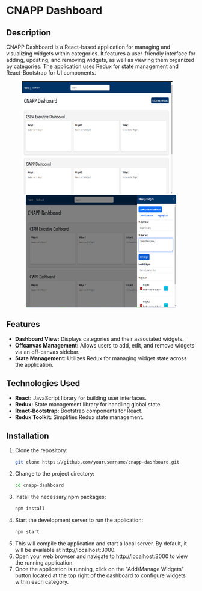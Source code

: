 # CNAPP Dashboard

## Description

CNAPP Dashboard is a React-based application for managing and visualizing widgets within categories. It features a user-friendly interface for adding, updating, and removing widgets, as well as viewing them organized by categories. The application uses Redux for state management and React-Bootstrap for UI components.

<p align="center">
  <img src="src/assets/images/Dashboard.png" alt="Dashboard Screenshot" width="400" height="300" style="margin-right: 20px;"/>
  <img src="src/assets/images/WidgetMenu.png" alt="WidgetMenu Screenshot" width="400" height="300"/>
</p>

## Features

- **Dashboard View:** Displays categories and their associated widgets.
- **Offcanvas Management:** Allows users to add, edit, and remove widgets via an off-canvas sidebar.
- **State Management:** Utilizes Redux for managing widget state across the application.

## Technologies Used

- **React:** JavaScript library for building user interfaces.
- **Redux:** State management library for handling global state.
- **React-Bootstrap:** Bootstrap components for React.
- **Redux Toolkit:** Simplifies Redux state management.

## Installation

1. Clone the repository:
   ```bash
   git clone https://github.com/yourusername/cnapp-dashboard.git
2. Change to the project directory:
    ```bash
    cd cnapp-dashboard
3. Install the necessary npm packages:
   ```bash
   npm install
4. Start the development server to run the application:
   ```bash
   npm start
5. This will compile the application and start a local server. By default, it will be available at http://localhost:3000.
6. Open your web browser and navigate to http://localhost:3000 to view the running application.
7. Once the application is running, click on the "Add/Manage Widgets" button located at the top right of the dashboard to configure widgets within each category.
